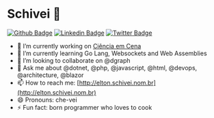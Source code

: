 # Schivei 👋

[![Github Badge](https://img.shields.io/badge/-Github-000?style=flat-square&logo=Github&logoColor=white&link=https://github.com/schivei/)](https://github.com/schivei/)
[![Linkedin Badge](https://img.shields.io/badge/-LinkedIn-blue?style=flat-square&logo=Linkedin&logoColor=white&link=https://www.linkedin.com/in/eltonschivei/)](https://www.linkedin.com/in/eltonschivei/)
[![Twitter Badge](https://img.shields.io/badge/-Twitter-1ca0f1?style=flat-square&labelColor=1ca0f1&logo=twitter&logoColor=white&link=https://twitter.com/schivei)](https://twitter.com/schivei)

- 🔭 I’m currently working on [Ciência em Cena](https://github.com/cc2p)
- 🌱 I’m currently learning Go Lang, Websockets and Web Assemblies
- 👯 I’m looking to collaborate on @dgraph
- 💬 Ask me about @dotnet, @php, @javascript, @html, @devops, @architecture, @blazor
- 📫 How to reach me: [http://elton.schivei.nom.br](http://elton.schivei.nom.br)
- 😄 Pronouns: che-vei
- ⚡ Fun fact: born programmer who loves to cook
